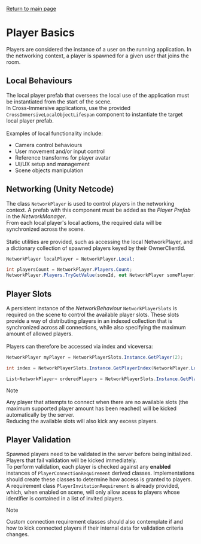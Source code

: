 [Return to main page](../)

# Player Basics
Players are considered the instance of a user on the running application. In the networking context, a player is spawned for a given user that joins the room.

## Local Behaviours
The local player prefab that oversees the local use of the application must be instantiated from the start of the scene.\
In Cross-Immersive applications, use the provided `CrossImmersiveLocalObjectLifespan` component to instantiate the target local player prefab.\
\
Examples of local functionality include:
- Camera control behaviours
- User movement and/or input control
- Reference transforms for player avatar
- UI/UX setup and management
- Scene objects manipulation

## Networking (Unity Netcode)
The class `NetworkPlayer` is used to control players in the networking context. A prefab with this component must be added as the *Player Prefab* in the *NetworkManager*.\
From each local player's local actions, the required data will be synchronized across the scene.\
\
Static utilities are provided, such as accessing the local NetworkPlayer, and a dictionary collection of spawned players keyed by their OwnerClientId.
```C#
NetworkPlayer localPlayer = NetworkPlayer.Local;

int playersCount = NetworkPlayer.Players.Count;
NetworkPlayer.Players.TryGetValue(someId, out NetworkPlayer somePlayer);
```

## Player Slots
A persistent instance of the *NetworkBehaviour* `NetworkPlayerSlots` is required on the scene to control the available player slots.
These slots provide a way of distributing players in an indexed collection that is synchronized across all connections, while also specifying the maximum amount of allowed players.\
\
Players can therefore be accessed via index and viceversa:
```C#
NetworkPlayer myPlayer = NetworkPlayerSlots.Instance.GetPlayer(2);

int index = NetworkPlayerSlots.Instance.GetPlayerIndex(NetworkPlayer.Local);

List<NetworkPlayer> orderedPlayers = NetworkPlayerSlots.Instance.GetPlayers(); // Empty slots are null
```
> [!NOTE]
> Any player that attempts to connect when there are no available slots (the maximum supported player amount has been reached) will be kicked automatically by the server.\
> Reducing the available slots will also kick any excess players. 

## Player Validation
Spawned players need to be validated in the server before being initialized. Players that fail validation will be kicked immediately.\
To perform validation, each player is checked against any **enabled** instances of `PlayerConnectionRequirement` derived classes. Implementations should create these classes to determine how access is granted to players.\
A requirement class `PlayerInvitationRequirement` is already provided, which, when enabled on scene, will only allow acess to players whose identifier is contained in a list of invited players.
> [!NOTE]
> Custom connection requirement classes should also contemplate if and how to kick connected players if their internal data for validation criteria changes.
